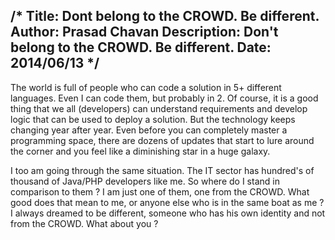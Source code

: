 /*
Title: Dont belong to the CROWD. Be different.
Author: Prasad Chavan
Description: Don't belong to the CROWD. Be different.
Date: 2014/06/13
*/
---

The world is full of people who can code a solution in 5+ different languages. Even I can code them, but probably in 2. Of course, it is a good thing that we all (developers) can understand requirements and develop logic that can be used to deploy a solution. But the technology keeps changing year after year. Even before you can completely master a programming space, there are dozens of updates that start to lure around the corner and you feel like a diminishing star in a huge galaxy. 

I too am going through the same situation. The IT sector has hundred's of thousand of Java/PHP developers like me. So where do I stand in comparison to them ? I am just one of them, one from the CROWD. What good does that mean to me, or anyone else who is in the same boat as me ? I always dreamed to be different, someone who has his own identity and not from the CROWD. What about you ?